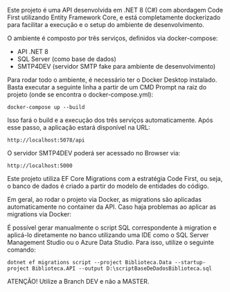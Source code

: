 Este projeto é uma API desenvolvida em .NET 8 (C#) com abordagem Code First utilizando Entity Framework Core, e está completamente dockerizado para facilitar a execução e o setup do ambiente de desenvolvimento.

O ambiente é composto por três serviços, definidos via docker-compose:
- API .NET 8
- SQL Server (como base de dados)
- SMTP4DEV (servidor SMTP fake para ambiente de desenvolvimento)

Para rodar todo o ambiente, é necessário ter o Docker Desktop instalado.
Basta executar a seguinte linha a partir de um CMD Prompt na raiz do projeto (onde se encontra o docker-compose.yml):

	docker-compose up --build
	
Isso fará o build e a execução dos três serviços automaticamente.
Após esse passo, a aplicação estará disponível na URL:

	http://localhost:5078/api
	
O servidor SMTP4DEV poderá ser acessado no Browser via:

	http://localhost:5000
	
Este projeto utiliza EF Core Migrations com a estratégia Code First, ou seja, o banco de dados é criado a partir do modelo de entidades do código.

Em geral, ao rodar o projeto via Docker, as migrations são aplicadas automaticamente no container da API.
Caso haja problemas ao aplicar as migrations via Docker:

É possível gerar manualmente o script SQL correspondente à migration e aplicá-lo diretamente no banco utilizando uma IDE como o SQL Server Management Studio ou o Azure Data Studio.
Para isso, utilize o seguinte comando:

	dotnet ef migrations script --project Biblioteca.Data --startup-project Biblioteca.API --output D:\scriptBaseDeDadosBiblioteca.sql
	
ATENÇÃO! Utilize a Branch DEV e não a MASTER.

